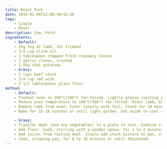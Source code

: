 ```yaml
---
title: Roast Pork
date: 2019-01-08T12:08:50+10:30
tags:
    - Simple
    - Roast
description: Yum, Pork!
ingredients:
    - Default:
    - 2kg leg of lamb, fat trimmed
    - 1/4 cup olive oil
    - 1 tablespoon chopped fresh rosemary leaves
    - 2 garlic cloves, crushed
    - 1.5kg chat potatoes
    - Gravy:
    - 2 cups beef stock
    - 3/4 cup red wine
    - 2 1/2 tablespoons plain flour
method:
    - Default:
    - Preheat oven to 200°C/180°C fan-forced. Lightly grease roasting pan. Place lamb in pan. Combine oil, rosemary and garlic in a bowl. Rub half the oil mixture over lamb. Season with salt and pepper. Roast for 15 minutes.
    - Reduce oven temperature to 180°C/160°C fan-forced. Roast lamb, basting with remaining oil mixture every 20 minutes, for 1 hour 15 minutes for medium or until cooked to your liking. Add potatoes to pan for last 40 minutes, turning halfway through cooking.
    - Remove lamb from oven. Cover loosely with foil. Stand for 10 minutes. Carve. Serve with potatoes.
    - Bake for 15-18 minutes or until light golden. Set aside to cool slightly on the trays before transferring to a wire rack to cool completely.

    - Gravy:
    - Transfer meat (and any vegetables) to a plate to rest. Combine stock and wine in a jug. Skim fat from roasting pan, leaving 1 1/2 tablespoons pan juices and fat in pan. Place pan over high heat.
    - Add flour. Cook, stirring with a wooden spoon, for 1 to 2 minutes or until mixture bubbles and becomes golden. 
    - Add juices from resting meat. Slowly add stock mixture to pan, stirring constantly.
    - Cook, scraping pan, for 8 to 10 minutes or until thickened.
---
```

